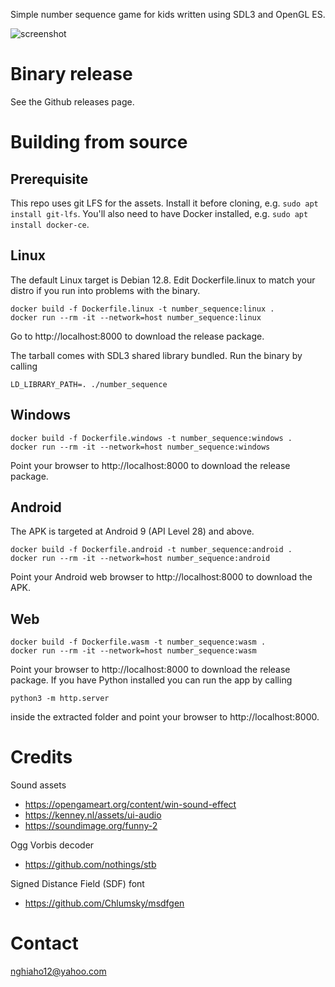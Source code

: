 Simple number sequence game for kids written using SDL3 and OpenGL ES.

![screenshot](screenshot.png)

# Binary release
See the Github releases page.

# Building from source
## Prerequisite
This repo uses git LFS for the assets. Install it before cloning, e.g. ```sudo apt install git-lfs```.
You'll also need to have Docker installed, e.g. ```sudo apt install docker-ce```.

## Linux
The default Linux target is Debian 12.8. Edit Dockerfile.linux to match your distro if you run into problems with the binary.

```
docker build -f Dockerfile.linux -t number_sequence:linux .
docker run --rm -it --network=host number_sequence:linux
```
Go to http://localhost:8000 to download the release package.

The tarball comes with SDL3 shared library bundled. Run the binary by calling
```
LD_LIBRARY_PATH=. ./number_sequence
```

## Windows
```
docker build -f Dockerfile.windows -t number_sequence:windows .
docker run --rm -it --network=host number_sequence:windows
```

Point your browser to http://localhost:8000 to download the release package.

## Android
The APK is targeted at Android 9 (API Level 28) and above.

```
docker build -f Dockerfile.android -t number_sequence:android .
docker run --rm -it --network=host number_sequence:android
```

Point your Android web browser to http://localhost:8000 to download the APK.

## Web
```
docker build -f Dockerfile.wasm -t number_sequence:wasm .
docker run --rm -it --network=host number_sequence:wasm
```

Point your browser to http://localhost:8000 to download the release package.
If you have Python installed you can run the app by calling

```
python3 -m http.server
```

inside the extracted folder and point your browser to http://localhost:8000.

# Credits
Sound assets 
- https://opengameart.org/content/win-sound-effect
- https://kenney.nl/assets/ui-audio
- https://soundimage.org/funny-2

Ogg Vorbis decoder
- https://github.com/nothings/stb

Signed Distance Field (SDF) font
- https://github.com/Chlumsky/msdfgen

# Contact
nghiaho12@yahoo.com
